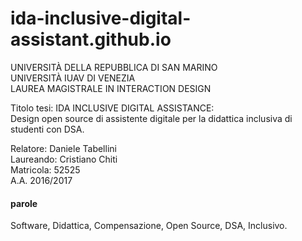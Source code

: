 # ida-inclusive-digital-assistant.github.io

UNIVERSITÀ DELLA REPUBBLICA DI SAN MARINO  
UNIVERSITÀ IUAV DI VENEZIA  
LAUREA MAGISTRALE IN INTERACTION DESIGN  

Titolo tesi:
IDA INCLUSIVE DIGITAL ASSISTANCE:  
Design open source di assistente digitale per la didattica inclusiva di studenti con DSA.

Relatore: Daniele Tabellini  
Laureando: Cristiano Chiti  
Matricola: 52525  
A.A. 2016/2017  

#### parole
Software, Didattica, Compensazione, Open Source, DSA, Inclusivo.

